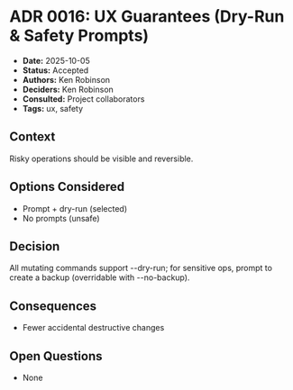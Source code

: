 # ADR 0016: UX Guarantees (Dry-Run & Safety Prompts)

- **Date:** 2025-10-05
- **Status:** Accepted
- **Authors:** Ken Robinson
- **Deciders:** Ken Robinson
- **Consulted:** Project collaborators
- **Tags:** ux, safety

## Context
Risky operations should be visible and reversible.

## Options Considered
- Prompt + dry-run (selected)
- No prompts (unsafe)

## Decision
All mutating commands support --dry-run; for sensitive ops, prompt to create a backup (overridable with --no-backup).

## Consequences
- Fewer accidental destructive changes

## Open Questions
- None
